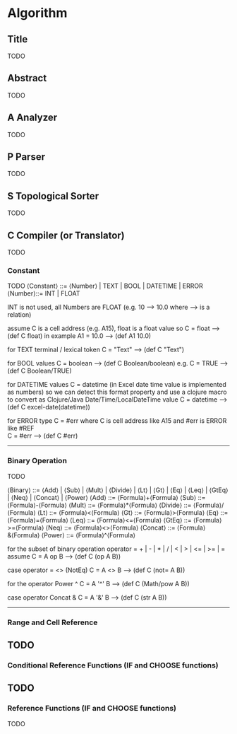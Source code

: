 # Algorithm

## Title
TODO
## Abstract
TODO
## A Analyzer
TODO
## P Parser
TODO
## S Topological Sorter
TODO
## C Compiler (or Translator) 
TODO

### Constant
TODO
⟨Constant⟩ ::= ⟨Number⟩ | TEXT | BOOL | DATETIME | ERROR  
⟨Number⟩::= INT | FLOAT

INT is not used, all Numbers are FLOAT (e.g. 10 --> 10.0 where --> is a relation)

assume 
    C is a cell address (e.g. A15), float is a float value 
so
    C = float --> (def C float) 
in example
    A1 = 10.0 --> (def A1 10.0)
    
for TEXT terminal /  lexical token
C = "Text" --> (def C "Text")

for BOOL values
C = boolean --> (def C Boolean/boolean)
e.g.
C = TRUE --> (def C Boolean/TRUE) 

for DATETIME values
C = datetime (in Excel date time value is implemented as numbers)  so we can detect this format property and 
use a clojure macro to convert as Clojure/Java Date/Time/LocalDateTime value
C = datetime --> (def C excel-date(datetime))

for ERROR type
C = #err 
where 
    C is cell address like A15 and #err is ERROR like #REF      
C = #err --> (def C #err)

---
### Binary Operation
TODO


⟨Binary⟩   ::= ⟨Add⟩ | ⟨Sub⟩ | ⟨Mult⟩ | ⟨Divide⟩ | ⟨Lt⟩ | ⟨Gt⟩ | ⟨Eq⟩ | ⟨Leq⟩ | ⟨GtEq⟩ | ⟨Neq⟩  | ⟨Concat⟩ | ⟨Power⟩
⟨Add⟩      ::= ⟨Formula⟩+⟨Formula⟩
⟨Sub⟩      ::= ⟨Formula⟩-⟨Formula⟩
⟨Mult⟩     ::= ⟨Formula⟩*⟨Formula⟩
⟨Divide⟩   ::= ⟨Formula⟩/⟨Formula⟩
⟨Lt⟩       ::= ⟨Formula⟩<⟨Formula⟩
⟨Gt⟩       ::= ⟨Formula⟩>⟨Formula⟩
⟨Eq⟩       ::= ⟨Formula⟩=⟨Formula⟩
⟨Leq⟩      ::= ⟨Formula⟩<=⟨Formula⟩
⟨GtEq⟩     ::= ⟨Formula⟩>=⟨Formula⟩
⟨Neq⟩      ::= ⟨Formula⟩<>⟨Formula⟩
⟨Concat⟩   ::= ⟨Formula⟩&⟨Formula⟩
⟨Power⟩    ::= ⟨Formula⟩^⟨Formula⟩

for the subset of binary operation
operator = + | - | * | / | < | > | <= | >= | = 
assume C = A op B --> (def C (op A B))

case operator = <> (NotEq)
C = A <> B --> (def C (not= A B))

for the operator Power ^ 
C = A '^' B --> (def C (Math/pow A B))

case operator Concat &
C = A '&' B --> (def C (str A B))
 
---
### Range and Cell Reference
TODO
---
### Conditional Reference Functions (IF and CHOOSE functions)
TODO
---
### Reference Functions (IF and CHOOSE functions)
TODO


